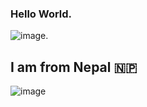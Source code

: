 ### Hello World. 
![image](https://user-images.githubusercontent.com/24466959/203549521-ab2ab4b3-2182-46ed-9f6d-13bd26aaa34e.png). 
## I am from Nepal :nepal: 
![image](http://www.abflags.com/_flags/flags-of-the-world/Nepal%20flag/Nepal%20flag-XXL-anim.gif)

<!--
**Rononoa13/rononoa13** is a ✨ _special_ ✨ repository because its `README.md` (this file) appears on your GitHub profile.

Here are some ideas to get you started:

- 🔭 I’m currently working on ...
- 🌱 I’m currently learning ...
- 👯 I’m looking to collaborate on ...
- 🤔 I’m looking for help with ...
- 💬 Ask me about ...
- 📫 How to reach me: ...
- 😄 Pronouns: ...
- ⚡ Fun fact: ...
-->
